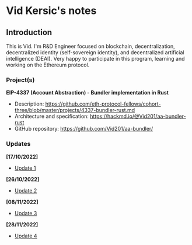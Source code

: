 # Vid Kersic's notes

## Introduction

This is Vid. I'm R&D Engineer focused on blockchain, decentralization, decentralized identity (self-sovereign identity), and decentralized artificial intelligence (DEAI). Very happy to participate in this program, learning and working on the Ethereum protocol. 

### Project(s)

**EIP-4337 (Account Abstraction) - Bundler implementation in Rust**
- Description: https://github.com/eth-protocol-fellows/cohort-three/blob/master/projects/4337-bundler-rust.md
- Architecture and specification:  https://hackmd.io/@Vid201/aa-bundler-rust
- GitHub repository: https://github.com/Vid201/aa-bundler/

### Updates

**[17/10/2022]**
- [Update 1](https://hackmd.io/@Vid201/epf-the-third-cohort-update-1)

**[26/10/2022]**
- [Update 2](https://hackmd.io/@Vid201/epf-the-third-cohort-update-2)

**[08/11/2022]**
- [Update 3](https://hackmd.io/@Vid201/epf-the-third-cohort-update-3)

**[28/11/2022]**
- [Update 4](https://hackmd.io/@Vid201/epf-the-third-cohort-update-4)